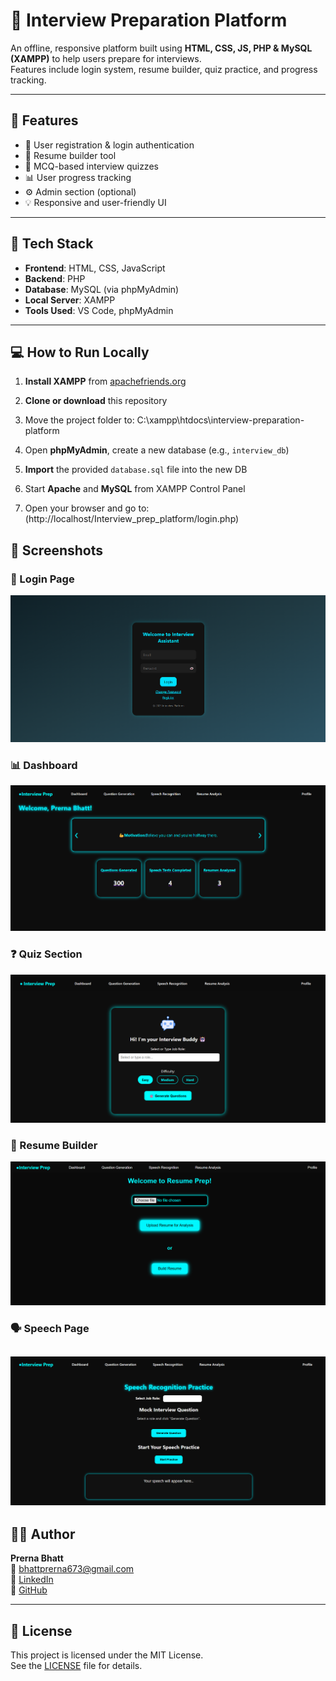 # 📘 Interview Preparation Platform

An offline, responsive platform built using **HTML, CSS, JS, PHP & MySQL (XAMPP)** to help users prepare for interviews.  
Features include login system, resume builder, quiz practice, and progress tracking.

---

## 🚀 Features

- 🔐 User registration & login authentication  
- 📄 Resume builder tool  
- 🧠 MCQ-based interview quizzes  
- 📊 User progress tracking  
- ⚙️ Admin section (optional)  
- 💡 Responsive and user-friendly UI

---

## 🔧 Tech Stack

- **Frontend**: HTML, CSS, JavaScript  
- **Backend**: PHP  
- **Database**: MySQL (via phpMyAdmin)  
- **Local Server**: XAMPP  
- **Tools Used**: VS Code, phpMyAdmin

---

## 💻 How to Run Locally

1. **Install XAMPP** from [apachefriends.org](https://www.apachefriends.org/)
2. **Clone or download** this repository
3. Move the project folder to: C:\xampp\htdocs\interview-preparation-platform

4. Open **phpMyAdmin**, create a new database (e.g., `interview_db`)
5. **Import** the provided `database.sql` file into the new DB
6. Start **Apache** and **MySQL** from XAMPP Control Panel
7. Open your browser and go to: (http://localhost/Interview_prep_platform/login.php)

## 📸 Screenshots

### 🔐 Login Page  
![Login Page](assets/login-page.png)

### 📊 Dashboard  
![Dashboard](assets/dashboard.png)

### ❓ Quiz Section  
![Quiz Section](assets/question-quiz.png)

### 📄 Resume Builder  
![Resume Builder](assets/resume.png)

### 🗣️ Speech Page  
![Speech Page](assets/speech-page.png)
---

## 🙋‍♀️ Author

**Prerna Bhatt**  
📧 bhattprerna673@gmail.com  
🔗 [LinkedIn](https://linkedin.com/in/prerna-bhatt-853a32252)  
🔗 [GitHub](https://github.com/bhattprerna)

---

## 📝 License

This project is licensed under the MIT License.  
See the [LICENSE](LICENSE) file for details.
